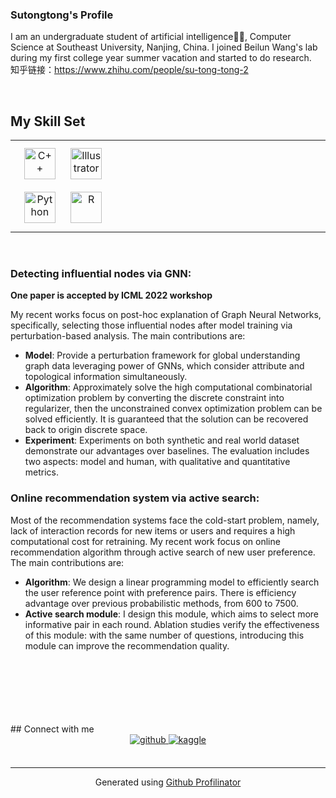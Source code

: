 

### Sutongtong's Profile  
I am an undergraduate student of artificial intelligence🧑‍💻, Computer Science at Southeast University, Nanjing, China. I joined Beilun Wang's lab during my first college year summer vacation and started to do research.  
知乎链接：https://www.zhihu.com/people/su-tong-tong-2

<br/>  


## My Skill Set  
<table><tr><td valign="top" width="33%">

<div align="center">  
<img style="margin: 10px" src="https://profilinator.rishav.dev/skills-assets/cplusplus-original.svg" alt="C++" height="50" />  
<img style="margin: 10px" src="https://profilinator.rishav.dev/skills-assets/adobe_illustrator-icon.svg" alt="Illustrator" height="50" />  
<img style="margin: 10px" src="https://profilinator.rishav.dev/skills-assets/python-original.svg" alt="Python" height="50" />  
<img style="margin: 10px" src="https://profilinator.rishav.dev/skills-assets/r.svg" alt="R" height="50" />  
</div>

</td><td valign="top" width="33%">



</td><td valign="top" width="33%">



</td></tr></table>  

<br/>  






### Detecting influential nodes via GNN:  
**One paper is accepted by ICML 2022 workshop**

My recent works focus on post-hoc explanation of Graph Neural Networks, specifically, selecting those influential nodes after model training via perturbation-based analysis. The main contributions are:
- **Model**: Provide a perturbation framework for global understanding graph data leveraging power of GNNs, which consider attribute and topological information simultaneously. 
- **Algorithm**: Approximately solve the high computational combinatorial optimization problem by converting the discrete constraint into regularizer, then the unconstrained convex optimization problem can be solved efficiently. It is guaranteed that the solution can be recovered back to origin discrete space.
- **Experiment**: Experiments on both synthetic and real world dataset demonstrate our advantages over baselines. The evaluation includes two aspects: model and human, with qualitative and quantitative metrics.

<!-- ![](https://Sutongtong233.github.io/static/app_sale.png)   -->
<!-- ![](https://Sutongtong233.github.io/static/cora.png)  -->

### Online recommendation system via active search:  
Most of the recommendation systems face the cold-start problem, namely, lack of interaction records for new items or users and requires a high computational cost for retraining. My recent work focus on online recommendation algorithm through active search of new user preference. The main contributions are:
- **Algorithm**: We design a linear programming model to efficiently search the user reference point with preference pairs. There is efficiency advantage over previous probabilistic methods, from $600$ to $7500$.
- **Active search module**: I design this module, which aims to select more informative pair in each round. Ablation studies verify the effectiveness of this module: with the same number of questions, introducing this module can improve the recommendation quality. 

<!-- ![](https://Sutongtong233.github.io/static/easilp.png)    -->

<br/>  

  

<br/>  

  

<br/>  

  

<br/>  

  

<br/>  


<br />
## Connect with me  
<div align="center">
<a href="https://github.com/Sutongtong233" target="_blank">
<img src=https://img.shields.io/badge/github-%2324292e.svg?&style=for-the-badge&logo=github&logoColor=white alt=github style="margin-bottom: 5px;" />
</a>
<a href="https://www.kaggle.com/Tongtong Su" target="_blank">
<img src=https://img.shields.io/badge/kaggle-%2344BAE8.svg?&style=for-the-badge&logo=kaggle&logoColor=white alt=kaggle style="margin-bottom: 5px;" />
</a>  
</div>  
  

<br/>  

----
<div align="center">Generated using <a href="https://profilinator.rishav.dev/" target="_blank">Github Profilinator</a></div>
